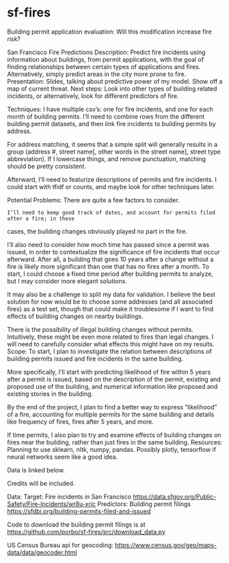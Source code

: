 # sf-fires

Building permit application evaluation:
Will this modification increase fire risk?

San Francisco Fire Predictions
Description:
Predict fire incidents using information about buildings, from permit applications, with the goal of finding relationships between certain types of applications and fires. Alternatively, simply predict areas in the city more prone to fire. 
Presentation: 
 Slides, talking about predictive power of my model. Show off a map of current threat.
Next steps:
Look into other types of building related incidents, or alternatively, look for different predictors of fire.

Techniques:
    I have multiple csv’s: one for fire incidents, and one for each month of building permits. I’ll     need to combine rows from the different building permit datasets, and then link fire 
incidents to building permits by address. 

For address matching, it seems that a simple split will generally results in a group 
(address #, street name[, other words in the street name], street type abbreviation).
 If I lowercase things, and remove punctuation, matching should be pretty consistent.

Afterward, I’ll need to featurize descriptions of permits and fire incidents. I could start with tfidf or counts, and maybe look for other techniques later.

Potential Problems:
    There are quite a few factors to consider. 

    I’ll need to keep good track of dates, and account for permits filed after a fire; in these 
cases, the building changes obviously played no part in the fire. 

I’ll also need to consider how much time has passed since a permit was issued, in order 
to contextualize the significance of fire incidents that occur afterward. After all, a building 
that goes 10 years after a change without a fire is likely more significant than one that has 
no fires after a month. To start, I could choose a fixed time period after building permits to 
analyze, but I may consider more elegant solutions.

It may also be a challenge to split my data for validation. I believe the best solution for 
now would be to choose some addresses (and all associated fires) as a test set, though 
that could make it troublesome if I want to find effects of building changes on nearby buildings.

There is the possibility of illegal building changes without permits. Intuitively, these might be even more related to fires than legal changes. I will need to carefully consider what effects this might have on my results. 
Scope:
    To start, I plan to investigate the relation between descriptions of building permits issued 
and fire incidents in the same building. 

More specifically, I’ll start with predicting likelihood of fire within 5 years after a permit is 
issued, based on the description of the permit, existing and proposed use of the building, and numerical information like proposed and existing stories in the building.

By the end of the project, I plan to find a better way to express “likelihood” of a fire, accounting for multiple permits for the same building and details like frequency of fires, fires after 5 years, and more.

If time permits, I also plan to try and examine effects of building changes on fires near the building, rather than just fires in the same building. 
Resources:
    Planning to use sklearn, nltk, numpy, pandas. Possibly plotly, tensorflow if neural 
networks seem like a good idea.

Data is linked below.

Credits will be included.
    


Data:
Target: Fire incidents in San Francisco
https://data.sfgov.org/Public-Safety/Fire-Incidents/wr8u-xric
    Predictors: Building permit filings
https://sfdbi.org/building-permits-filed-and-issued

Code to download the building permit filings is at https://github.com/porbo/sf-fires/src/download_data.py

US Census Bureau api for geocoding: https://www.census.gov/geo/maps-data/data/geocoder.html
